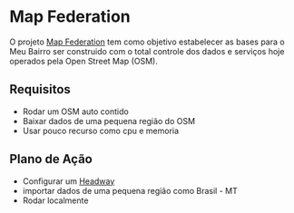 # Map Federation

O projeto [Map Federation](https://github.com/meu-bairro/map-federation) tem como objetivo estabelecer as bases para o Meu Bairro 
ser construido com o total controle dos dados e serviços hoje operados pela Open Street Map (OSM).

## Requisitos

- Rodar um OSM auto contido
- Baixar dados de uma pequena região do OSM
- Usar pouco recurso como cpu e memoria

## Plano de Ação

- Configurar um [Headway](https://github.com/headwaymaps/headway)
- importar dados de uma pequena região como Brasil - MT
- Rodar localmente
